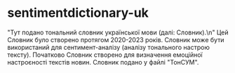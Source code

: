 # sentimentdictionary-uk
"Тут подано тональний словник української мови (далі: Словник).\n"
Цей Словник було створено протягом 2020-2023 років.
Словник може бути використаний для сентимент-аналізу (аналізу тонального настрою тексту).
Початково Словник створено для визначення емоційної настроєності текстів новин.
Словник подано у файлі "ТонСУМ".
